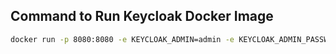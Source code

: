 ## Command to Run Keycloak Docker Image

```bash
docker run -p 8080:8080 -e KEYCLOAK_ADMIN=admin -e KEYCLOAK_ADMIN_PASSWORD=admin -v keycloak_data:/opt/keycloak/data quay.io/keycloak/keycloak:latest start-dev
```